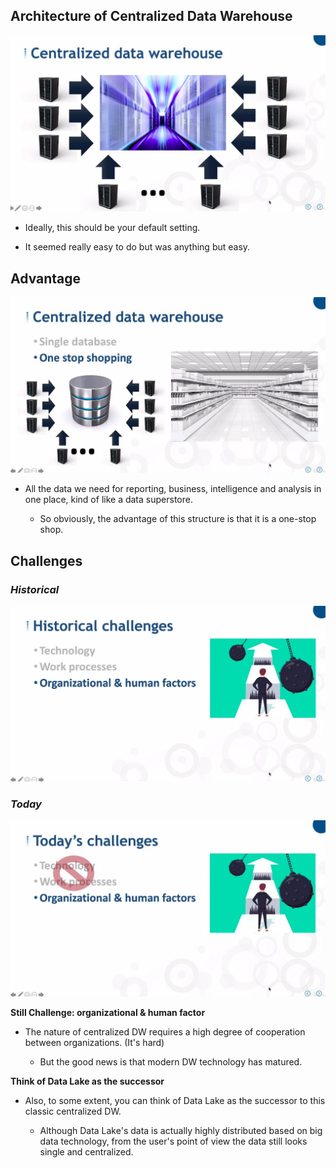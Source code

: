 ## **Architecture of Centralized Data Warehouse**

![Alt centralized data warehouse](pic/01.jpg)

- Ideally, this should be your default setting.

- It seemed really easy to do but was anything but easy.

## **Advantage**

![Alt one stop shopping](pic/02.jpg)

- All the data we need for reporting, business, intelligence and analysis in one place, kind of like a data superstore.

  - So obviously, the advantage of this structure is that it is a one-stop shop.

## **Challenges**

### _Historical_

![Alt historical challenges](pic/03.jpg)

### _Today_

![Alt today's challenges](pic/04.jpg)

**Still Challenge: organizational & human factor**

- The nature of centralized DW requires a high degree of cooperation between organizations. (It's hard)

  - But the good news is that modern DW technology has matured.

**Think of Data Lake as the successor**

- Also, to some extent, you can think of Data Lake as the successor to this classic centralized DW.

  - Although Data Lake's data is actually highly distributed based on big data technology, from the user's point of view the data still looks single and centralized.
